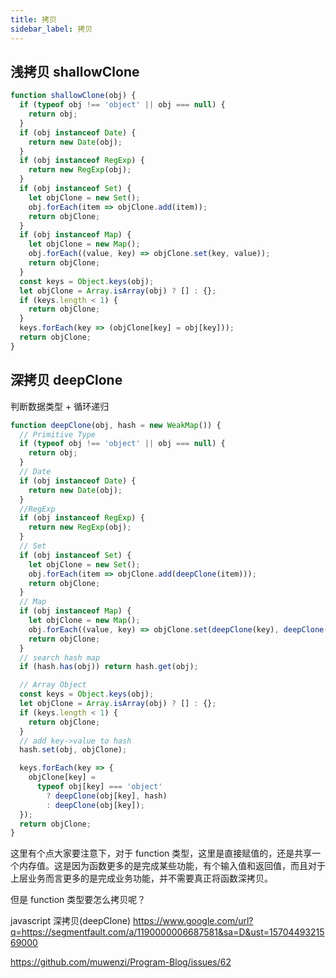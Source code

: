 ```yaml
---
title: 拷贝
sidebar_label: 拷贝
---
```


## 浅拷贝 shallowClone

```js
function shallowClone(obj) {
  if (typeof obj !== 'object' || obj === null) {
    return obj;
  }
  if (obj instanceof Date) {
    return new Date(obj);
  }
  if (obj instanceof RegExp) {
    return new RegExp(obj);
  }
  if (obj instanceof Set) {
    let objClone = new Set();
    obj.forEach(item => objClone.add(item));
    return objClone;
  }
  if (obj instanceof Map) {
    let objClone = new Map();
    obj.forEach((value, key) => objClone.set(key, value));
    return objClone;
  }
  const keys = Object.keys(obj);
  let objClone = Array.isArray(obj) ? [] : {};
  if (keys.length < 1) {
    return objClone;
  }
  keys.forEach(key => (objClone[key] = obj[key]));
  return objClone;
}
```

## 深拷贝 deepClone

判断数据类型 + 循环递归

```js
function deepClone(obj, hash = new WeakMap()) {
  // Primitive Type
  if (typeof obj !== 'object' || obj === null) {
    return obj;
  }
  // Date
  if (obj instanceof Date) {
    return new Date(obj);
  }
  //RegExp
  if (obj instanceof RegExp) {
    return new RegExp(obj);
  }
  // Set
  if (obj instanceof Set) {
    let objClone = new Set();
    obj.forEach(item => objClone.add(deepClone(item)));
    return objClone;
  }
  // Map
  if (obj instanceof Map) {
    let objClone = new Map();
    obj.forEach((value, key) => objClone.set(deepClone(key), deepClone(value)));
    return objClone;
  }
  // search hash map
  if (hash.has(obj)) return hash.get(obj);

  // Array Object
  const keys = Object.keys(obj);
  let objClone = Array.isArray(obj) ? [] : {};
  if (keys.length < 1) {
    return objClone;
  }
  // add key->value to hash
  hash.set(obj, objClone);

  keys.forEach(key => {
    objClone[key] =
      typeof obj[key] === 'object'
        ? deepClone(obj[key], hash)
        : deepClone(obj[key]);
  });
  return objClone;
}
```

这里有个点大家要注意下，对于 function 类型，这里是直接赋值的，还是共享一个内存值。这是因为函数更多的是完成某些功能，有个输入值和返回值，而且对于上层业务而言更多的是完成业务功能，并不需要真正将函数深拷贝。

但是 function 类型要怎么拷贝呢？

javascript 深拷贝(deepClone) https://www.google.com/url?q=https://segmentfault.com/a/1190000006687581&sa=D&ust=1570449321569000

https://github.com/muwenzi/Program-Blog/issues/62
